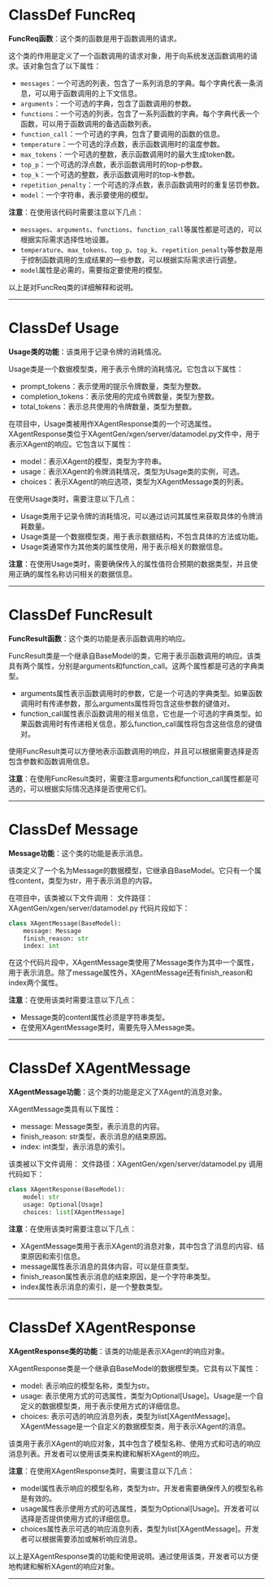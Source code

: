 # ClassDef FuncReq
**FuncReq函数**：这个类的函数是用于函数调用的请求。

这个类的作用是定义了一个函数调用的请求对象，用于向系统发送函数调用的请求。该对象包含了以下属性：

- `messages`：一个可选的列表，包含了一系列消息的字典。每个字典代表一条消息，可以用于函数调用的上下文信息。
- `arguments`：一个可选的字典，包含了函数调用的参数。
- `functions`：一个可选的列表，包含了一系列函数的字典。每个字典代表一个函数，可以用于函数调用的备选函数列表。
- `function_call`：一个可选的字典，包含了要调用的函数的信息。
- `temperature`：一个可选的浮点数，表示函数调用时的温度参数。
- `max_tokens`：一个可选的整数，表示函数调用时的最大生成token数。
- `top_p`：一个可选的浮点数，表示函数调用时的top-p参数。
- `top_k`：一个可选的整数，表示函数调用时的top-k参数。
- `repetition_penalty`：一个可选的浮点数，表示函数调用时的重复惩罚参数。
- `model`：一个字符串，表示要使用的模型。

**注意**：在使用该代码时需要注意以下几点：
- `messages`、`arguments`、`functions`、`function_call`等属性都是可选的，可以根据实际需求选择性地设置。
- `temperature`、`max_tokens`、`top_p`、`top_k`、`repetition_penalty`等参数是用于控制函数调用的生成结果的一些参数，可以根据实际需求进行调整。
- `model`属性是必需的，需要指定要使用的模型。

以上是对FuncReq类的详细解释和说明。
***
# ClassDef Usage
**Usage类的功能**：该类用于记录令牌的消耗情况。

Usage类是一个数据模型类，用于表示令牌的消耗情况。它包含以下属性：

- prompt_tokens：表示使用的提示令牌数量，类型为整数。
- completion_tokens：表示使用的完成令牌数量，类型为整数。
- total_tokens：表示总共使用的令牌数量，类型为整数。

在项目中，Usage类被用作XAgentResponse类的一个可选属性。XAgentResponse类位于XAgentGen/xgen/server/datamodel.py文件中，用于表示XAgent的响应。它包含以下属性：

- model：表示XAgent的模型，类型为字符串。
- usage：表示XAgent的令牌消耗情况，类型为Usage类的实例，可选。
- choices：表示XAgent的响应选项，类型为XAgentMessage类的列表。

在使用Usage类时，需要注意以下几点：

- Usage类用于记录令牌的消耗情况，可以通过访问其属性来获取具体的令牌消耗数量。
- Usage类是一个数据模型类，用于表示数据结构，不包含具体的方法或功能。
- Usage类通常作为其他类的属性使用，用于表示相关的数据信息。

**注意**：在使用Usage类时，需要确保传入的属性值符合预期的数据类型，并且使用正确的属性名称访问相关的数据信息。
***
# ClassDef FuncResult
**FuncResult函数**：这个类的功能是表示函数调用的响应。

FuncResult类是一个继承自BaseModel的类，它用于表示函数调用的响应。该类具有两个属性，分别是arguments和function_call。这两个属性都是可选的字典类型。

- arguments属性表示函数调用时的参数，它是一个可选的字典类型。如果函数调用时有传递参数，那么arguments属性将包含这些参数的键值对。
- function_call属性表示函数调用的相关信息，它也是一个可选的字典类型。如果函数调用时有传递相关信息，那么function_call属性将包含这些信息的键值对。

使用FuncResult类可以方便地表示函数调用的响应，并且可以根据需要选择是否包含参数和函数调用信息。

**注意**：在使用FuncResult类时，需要注意arguments和function_call属性都是可选的，可以根据实际情况选择是否使用它们。
***
# ClassDef Message
**Message功能**：这个类的功能是表示消息。

该类定义了一个名为Message的数据模型，它继承自BaseModel。它只有一个属性content，类型为str，用于表示消息的内容。

在项目中，该类被以下文件调用：
文件路径：XAgentGen/xgen/server/datamodel.py
代码片段如下：
```python
class XAgentMessage(BaseModel):
    message: Message
    finish_reason: str
    index: int
```
在这个代码片段中，XAgentMessage类使用了Message类作为其中一个属性，用于表示消息。除了message属性外，XAgentMessage还有finish_reason和index两个属性。

**注意**：在使用该类时需要注意以下几点：
- Message类的content属性必须是字符串类型。
- 在使用XAgentMessage类时，需要先导入Message类。
***
# ClassDef XAgentMessage
**XAgentMessage功能**：这个类的功能是定义了XAgent的消息对象。

XAgentMessage类具有以下属性：
- message: Message类型，表示消息的内容。
- finish_reason: str类型，表示消息的结束原因。
- index: int类型，表示消息的索引。

该类被以下文件调用：
文件路径：XAgentGen/xgen/server/datamodel.py
调用代码如下：
```python
class XAgentResponse(BaseModel):
    model: str
    usage: Optional[Usage]
    choices: list[XAgentMessage]
```

**注意**：在使用该类时需要注意以下几点：
- XAgentMessage类用于表示XAgent的消息对象，其中包含了消息的内容、结束原因和索引信息。
- message属性表示消息的具体内容，可以是任意类型。
- finish_reason属性表示消息的结束原因，是一个字符串类型。
- index属性表示消息的索引，是一个整数类型。
***
# ClassDef XAgentResponse
**XAgentResponse类的功能**：该类的功能是表示XAgent的响应对象。

XAgentResponse类是一个继承自BaseModel的数据模型类。它具有以下属性：

- model: 表示响应的模型名称，类型为str。
- usage: 表示使用方式的可选属性，类型为Optional[Usage]。Usage是一个自定义的数据模型类，用于表示使用方式的详细信息。
- choices: 表示可选的响应消息列表，类型为list[XAgentMessage]。XAgentMessage是一个自定义的数据模型类，用于表示XAgent的消息。

该类用于表示XAgent的响应对象，其中包含了模型名称、使用方式和可选的响应消息列表。开发者可以使用该类来构建和解析XAgent的响应。

**注意**：在使用XAgentResponse类时，需要注意以下几点：

- model属性表示响应的模型名称，类型为str。开发者需要确保传入的模型名称是有效的。
- usage属性表示使用方式的可选属性，类型为Optional[Usage]。开发者可以选择是否提供使用方式的详细信息。
- choices属性表示可选的响应消息列表，类型为list[XAgentMessage]。开发者可以根据需要添加或解析响应消息。

以上是XAgentResponse类的功能和使用说明。通过使用该类，开发者可以方便地构建和解析XAgent的响应对象。
***

